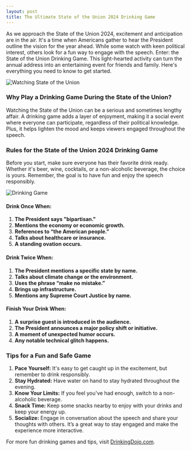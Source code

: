 ```yaml
---
layout: post
title: The Ultimate State of the Union 2024 Drinking Game
---
```


As we approach the State of the Union 2024, excitement and anticipation are in the air. It's a time when Americans gather to hear the President outline the vision for the year ahead. While some watch with keen political interest, others look for a fun way to engage with the speech. Enter: the State of the Union Drinking Game. This light-hearted activity can turn the annual address into an entertaining event for friends and family. Here's everything you need to know to get started.

![Watching State of the Union](https://images.pexels.com/photos/8130865/pexels-photo-8130865.jpeg)

### Why Play a Drinking Game During the State of the Union?

Watching the State of the Union can be a serious and sometimes lengthy affair. A drinking game adds a layer of enjoyment, making it a social event where everyone can participate, regardless of their political knowledge. Plus, it helps lighten the mood and keeps viewers engaged throughout the speech.

### Rules for the State of the Union 2024 Drinking Game

Before you start, make sure everyone has their favorite drink ready. Whether it's beer, wine, cocktails, or a non-alcoholic beverage, the choice is yours. Remember, the goal is to have fun and enjoy the speech responsibly.

![Drinking Game](https://images.pexels.com/photos/6911146/pexels-photo-6911146.jpeg)

#### Drink Once When:

1. **The President says "bipartisan."**
2. **Mentions the economy or economic growth.**
3. **References to “the American people.”**
4. **Talks about healthcare or insurance.**
5. **A standing ovation occurs.**

#### Drink Twice When:

1. **The President mentions a specific state by name.**
2. **Talks about climate change or the environment.**
3. **Uses the phrase “make no mistake.”**
4. **Brings up infrastructure.**
5. **Mentions any Supreme Court Justice by name.**

#### Finish Your Drink When:

1. **A surprise guest is introduced in the audience.**
2. **The President announces a major policy shift or initiative.**
3. **A moment of unexpected humor occurs.**
4. **Any notable technical glitch happens.**

### Tips for a Fun and Safe Game

1. **Pace Yourself:** It's easy to get caught up in the excitement, but remember to drink responsibly.
2. **Stay Hydrated:** Have water on hand to stay hydrated throughout the evening.
3. **Know Your Limits:** If you feel you've had enough, switch to a non-alcoholic beverage.
4. **Snack Time:** Keep some snacks nearby to enjoy with your drinks and keep your energy up.
5. **Socialize:** Engage in conversation about the speech and share your thoughts with others. It’s a great way to stay engaged and make the experience more interactive.

For more fun drinking games and tips, visit [DrinkingDojo.com](https://www.drinkingdojo.com).
